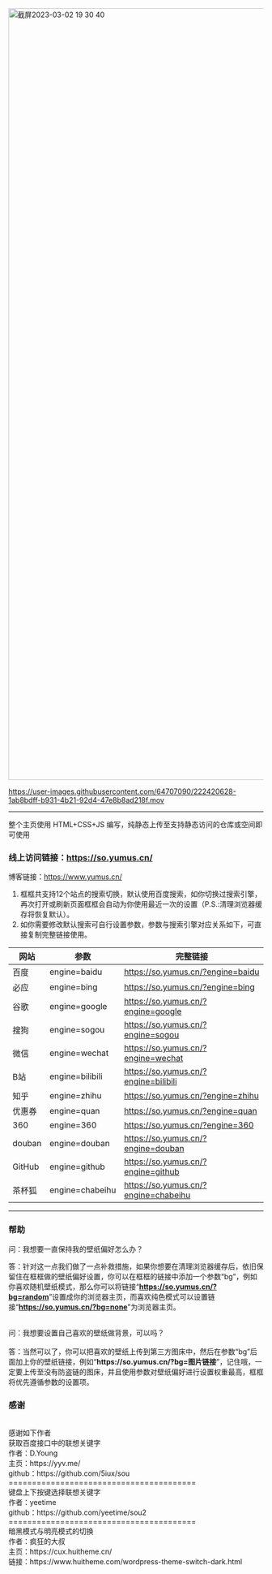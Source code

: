 <img width="1521" alt="截屏2023-03-02 19 30 40" src="https://user-images.githubusercontent.com/64707090/222416698-7074e9b9-2e5f-46d9-8425-14a795736242.png">


https://user-images.githubusercontent.com/64707090/222420628-1ab8bdff-b931-4b21-92d4-47e8b8ad218f.mov

---

整个主页使用 HTML+CSS+JS 编写，纯静态上传至支持静态访问的仓库或空间即可使用

### 线上访问链接：https://so.yumus.cn/
博客链接：https://www.yumus.cn/

1. 框框共支持12个站点的搜索切换，默认使用百度搜索，如你切换过搜索引擎，再次打开或刷新页面框框会自动为你使用最近一次的设置（P.S.:清理浏览器缓存将恢复默认）。
2. 如你需要修改默认搜索可自行设置参数，参数与搜索引擎对应关系如下，可直接复制完整链接使用。

|网站|参数|完整链接
|--|--|--|
百度|engine=baidu|https://so.yumus.cn/?engine=baidu|
必应|engine=bing|https://so.yumus.cn/?engine=bing|
谷歌|engine=google|https://so.yumus.cn/?engine=google|
搜狗|engine=sogou|https://so.yumus.cn/?engine=sogou|
微信|engine=wechat|https://so.yumus.cn/?engine=wechat|
B站|engine=bilibili|https://so.yumus.cn/?engine=bilibili|
知乎|engine=zhihu|https://so.yumus.cn/?engine=zhihu|
优惠券|engine=quan|https://so.yumus.cn/?engine=quan|
360|engine=360|https://so.yumus.cn/?engine=360|
douban|engine=douban|https://so.yumus.cn/?engine=douban|
GitHub|engine=github|https://so.yumus.cn/?engine=github|
茶杯狐|engine=chabeihu|https://so.yumus.cn/?engine=chabeihu|

---
### 帮助

问：我想要一直保持我的壁纸偏好怎么办？

答：针对这一点我们做了一点补救措施，如果你想要在清理浏览器缓存后，依旧保留住在框框做的壁纸偏好设置，你可以在框框的链接中添加一个参数“bg”，例如你喜欢随机壁纸模式，那么你可以将链接“<strong><a href="https://so.yumus.cn/?bg=random">https://so.yumus.cn/?bg=random</a></strong>”设置成你的浏览器主页，而喜欢纯色模式可以设置链接“<strong><a href="https://so.yumus.cn/?bg=none">https://so.yumus.cn/?bg=none</a></strong>”为浏览器主页。

<br>
问：我想要设置自己喜欢的壁纸做背景，可以吗？
<br><br>
答：当然可以了，你可以把喜欢的壁纸上传到第三方图床中，然后在参数“bg”后面加上你的壁纸链接，例如“<strong>https://so.yumus.cn/?bg=图片链接</strong>”，记住哦，一定要上传至没有防盗链的图床，并且使用参数对壁纸偏好进行设置权重最高，框框将优先遵循参数的设置项。
<br>



### 感谢
<br>
感谢如下作者
<br>
获取百度接口中的联想关键字
<br>
作者：D.Young
<br>
主页：https://yyv.me/
<br>
github：https://github.com/5iux/sou
<br>
========================================
<br>
键盘上下按键选择联想关键字
<br>
作者：yeetime
<br>
github：https://github.com/yeetime/sou2
<br>
========================================
<br>
暗黑模式与明亮模式的切换
<br>
作者：疯狂的大叔
<br>
主页：https://cux.huitheme.cn/
<br>
链接：https://www.huitheme.com/wordpress-theme-switch-dark.html

